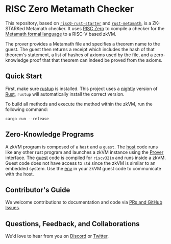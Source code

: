 # RISC Zero Metamath Checker

This repository, based on [`risc0-rust-starter`](https://github.com/risc0/risc0-rust-starter) and [`rust-metamath`](https://github.com/jzw2/rust-metamath), is a ZK-STARKed Metamath checker. It uses [RISC Zero](https://www.risczero.com/) to compile a checker for the [Metamath formal language](https://us.metamath.org/) to a RISC-V based zkVM.

The prover provides a Metamath file and specifies a theorem name to the guest. The guest then returns a receipt which includes the hash of that theorem's statement, a list of hashes of axioms used by the file, and a zero-knowledge proof that that theorem can indeed be proved from the axioms.

## Quick Start

First, make sure [rustup](https://rustup.rs) is installed. This project uses a [nightly](https://doc.rust-lang.org/book/appendix-07-nightly-rust.html) version of [Rust](https://doc.rust-lang.org/book/ch01-01-installation.html), `rustup` will automatically install the correct version.

To build all methods and execute the method within the zkVM, run the following command:

```
cargo run --release
```

## Zero-Knowledge Programs

A zkVM program is composed of a `host` and a `guest`. The [host](starter/src/main.rs) code runs like any other rust program and launches a zkVM instance using the [Prover](https://docs.rs/risc0-zkvm-host/0.10.0/risc0_zkvm_host/struct.Prover.html) interface. The [guest](methods/guest/src/bin/multiply.rs) code is compiled for `riscv32im` and runs inside a zkVM. Guest code does not have access to `std` since the zkVM is similar to an embedded system. Use the [env](https://docs.rs/risc0-zkvm-guest/0.10.0/risc0_zkvm_guest/env/index.html) in your zkVM guest code to communicate with the host.

## Contributor's Guide
We welcome contributions to documentation and code via [PRs and GitHub Issues](http://www.github.com/risc0).

## Questions, Feedback, and Collaborations
We'd love to hear from you on [Discord](https://discord.gg/risczero) or [Twitter](https://twitter.com/risczero).
